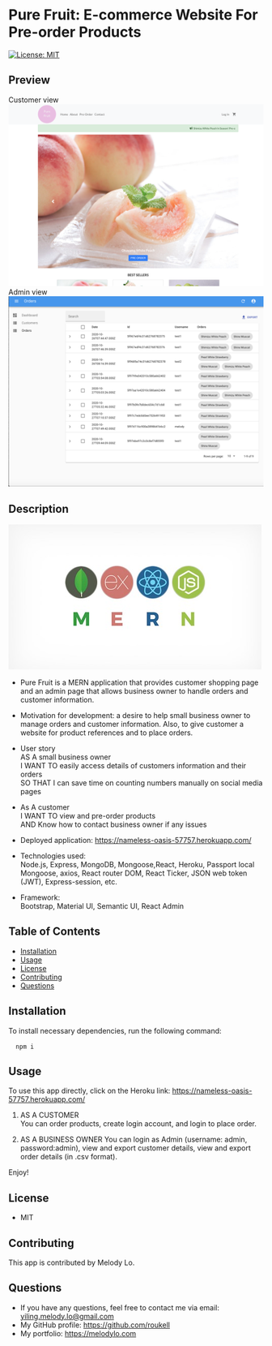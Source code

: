   # Pure Fruit: E-commerce Website For Pre-order Products

  [![License: MIT](https://img.shields.io/badge/License-MIT-yellow.svg)](https://opensource.org/licenses/MIT)

  ## Preview
  Customer view
  ![img](./image/preview.png)
  Admin view
  ![img](./image/preview1.png)

  ## Description
  ![img](./image/mern.jpeg)
  * Pure Fruit is a MERN application that provides customer shopping page and an admin page that allows business owner to handle orders and customer information.

  * Motivation for development: a desire to help small business owner to manage orders and customer information. Also, to give customer a website for product references and to place orders. 

  * User story  
    AS A small business owner  
    I WANT TO easily access details of customers information and their orders  
    SO THAT I can save time on counting numbers manually on social media pages  

  * As A customer  
    I WANT TO view and pre-order products  
    AND Know how to contact business owner if any issues  

  * Deployed application: https://nameless-oasis-57757.herokuapp.com/

  * Technologies used:   
    Node.js, Express, MongoDB, Mongoose,React, Heroku, Passport local Mongoose, axios, React router DOM, React Ticker, JSON web token (JWT), Express-session, etc.

  * Framework:  
    Bootstrap, Material UI, Semantic UI, React Admin


  ## Table of Contents
  * [Installation](#installation)
  * [Usage](#Usage)
  * [License](#License)
  * [Contributing](#Contributing)
  * [Questions](#Questions)

  ## Installation
  To install necessary dependencies, run the following command:

      npm i

  ## Usage
  To use this app directly, click on the Heroku link: https://nameless-oasis-57757.herokuapp.com/

  1. AS A CUSTOMER  
     You can order products, create login account, and login to place order.
    
  2. AS A BUSINESS OWNER
     You can login as Admin (username: admin, password:admin), view and export customer details, view and export order details (in .csv format).

  Enjoy!

  ## License
  * MIT

  ## Contributing
  This app is contributed by Melody Lo.


  ## Questions
  * If you have any questions, feel free to contact me via email: yiling.melody.lo@gmail.com
  * My GitHub profile: https://github.com/roukell
  * My portfolio: https://melodylo.com

  
  